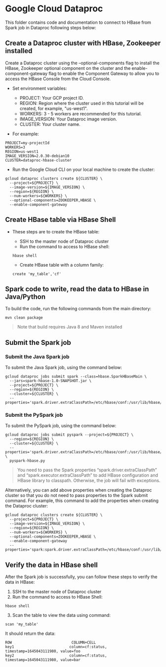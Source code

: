 # Google Cloud Dataproc

This folder contains code and documentation to connect to HBase from Spark job in Dataproc following steps below:

## Create a Dataproc cluster with HBase, Zookeeper installed

Create a Dataproc cluster using the –optional-components flag to install the HBase, Zookeeper optional component on the cluster and the enable-component-gateway flag to enable the Component Gateway to allow you to access the HBase Console from the Cloud Console.

* Set environment variables:
  * PROJECT: Your GCP project ID.
  * REGION: Region where the cluster used in this tutorial will be created, for example, "us-west1".
  * WORKERS: 3 - 5 workers are recommended for this tutorial. 
  * IMAGE_VERSION: Your Dataproc image version.
  * CLUSTER: Your cluster name.

* For example:

```
PROJECT=my-projectId
WORKERS=3
REGION=us-west1
IMAGE_VERSION=2.0.30-debian10
CLUSTER=dataproc-hbase-cluster
```

* Run the Google Cloud CLI on your local machine to create the cluster:

```
gcloud dataproc clusters create ${CLUSTER} \
  --project=${PROJECT} \
  --image-version=${IMAGE_VERSION} \
  --region=${REGION} \
  --num-workers=${WORKERS} \
  --optional-components=ZOOKEEPER,HBASE \
  --enable-component-gateway
```

## Create HBase table via HBase Shell

* These steps are to create the HBase table:
  * SSH to the master node of Dataproc cluster
  * Run the command to access to HBase shell: 
  
  ```
  hbase shell
  ```
  * Create HBase table with a column family:
    
  ```
  create 'my_table','cf'
  ```

## Spark code to write, read the data to HBase in Java/Python

To build the code, run the following commands from the main directory:

```
mvn clean package
```

> Note that build requires Java 8 and Maven installed

## Submit the Spark job

### Submit the Java Spark job

To submit the Java Spark job, using the command below:

```
gcloud dataproc jobs submit spark --class=hbase.SparkHBaseMain \
  --jars=spark-hbase-1.0-SNAPSHOT.jar \
  --project=${PROJECT} \
  --region=${REGION} \
  --cluster=${CLUSTER} \
  --properties='spark.driver.extraClassPath=/etc/hbase/conf:/usr/lib/hbase/*,spark.executor.extraClassPath=/etc/hbase/conf:/usr/lib/hbase/*'
```

### Submit the PySpark job

To submit the PySpark job, using the command below:

```
gcloud dataproc jobs submit pyspark --project=${PROJECT} \
  --region=${REGION} \
  --cluster=${CLUSTER} \
  --properties='spark.driver.extraClassPath=/etc/hbase/conf:/usr/lib/hbase/*,spark.executor.extraClassPath=/etc/hbase/conf:/usr/lib/hbase/*' \
  pyspark-hbase.py
```

> You need to pass the Spark properties “spark.driver.extraClassPath” and “spark.executor.extraClassPath” to add HBase configuration and HBase library to classpath. Otherwise, the job will fail with exceptions.

Alternatively, you can add above properties when creating the Dataproc cluster so that you do not need to pass properties to the Spark submit command. For example, this command to add the properties when creating the Dataproc cluster:

```
gcloud dataproc clusters create ${CLUSTER} \
  --project=${PROJECT} \
  --image-version=${IMAGE_VERSION} \
  --region=${REGION} \
  --num-workers=${WORKERS} \
  --optional-components=ZOOKEEPER,HBASE \
  --enable-component-gateway
  --properties='spark:spark.driver.extraClassPath=/etc/hbase/conf:/usr/lib/hbase/*,spark:spark.executor.extraClassPath=/etc/hbase/conf:/usr/lib/hbase/*’
```

## Verify the data in HBase shell

After the Spark job is successfully, you can follow these steps to verify the data in HBase:
1. SSH to the master node of Dataproc cluster
2. Run the command to access to HBase Shell:

```
hbase shell
```
3. Scan the table to view the data using command:

```
scan 'my_table'
```

It should return the data:

```
ROW                           COLUMN+CELL                                                                          
key1                         column=cf:status, timestamp=1645043111980, value=foo                                 
key2                         column=cf:status, timestamp=1645043111980, value=bar
```